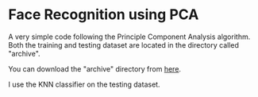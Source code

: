 # Face Recognition using PCA

A very simple code following the Principle Component Analysis algorithm. Both the training and testing dataset are located in the directory called "archive".

You can download the "archive" directory from [here](https://www.kaggle.com/datasets/kasikrit/att-database-of-faces/data).

I use the KNN classifier on the testing dataset.